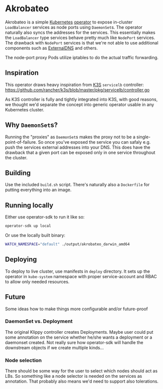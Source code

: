 # Akrobateo

Akrobateo is a simple [Kubernetes](https://kubernetes.io/) [operator](https://github.com/operator-framework/operator-sdk) to expose in-cluster `LoadBalancer` services as node ports using `DaemonSet`s. The operator naturally also syncs the addresses for the services. This essentially makes the `LoadBalancer` type services behave pretty much like `NodePort` services. The drawback with `NodePort` services is that we're not able to use additional components such as [ExternalDNS](https://github.com/kubernetes-incubator/external-dns) and others.

The node-port proxy Pods utilize iptables to do the actual traffic forwarding.

## Inspiration

This operator draws heavy inspiration from [K3S](https://github.com/rancher/k3s) `servicelb` controller: https://github.com/rancher/k3s/blob/master/pkg/servicelb/controller.go

As K3S controller is fully and tightly integrated into K3S, with good reasons, we thought we'd separate the concept into generic operator usable in any Kubernetes cluster.

## Why `DaemonSet`s?

Running the "proxies" as `DaemonSet`s makes the proxy not to be a single-point-of-failure. So once you've exposed the service you can safaly e.g. push the services external addresses into your DNS. This does have the drawback that a given port can be exposed only in one service throughout the cluster.

## Building

Use the included `build.sh` script. There's naturally also a `Dockerfile` for putting everything into an image.

## Running locally

Either use operator-sdk to run it like so:
```sh
operator-sdk up local
```

Or use the locally built binary:
```sh
WATCH_NAMESPACE="default" ./output/akrobateo_darwin_amd64
```

## Deploying

To deploy to live cluster, use manifests in `deploy` directory. It sets up the operator in `kube-system` namespace with proper service-account and RBAC to allow only needed resources.


## Future

Some ideas how to make things more configurable and/or future-proof

### DaemonSet vs. Deployment

The original Klippy controller creates Deployments. Maybe user could put some annotation on the service whether he/she wants a deployment or a daemonset created. Not really sure how operator-sdk will handle the downstream objects if we create multiple kinds...

### Node selection

There should be some way for the user to select which nodes should act as LBs. So something like a node selector is needed on the services as annotation. That probably also means we'd need to support also tolerations.
